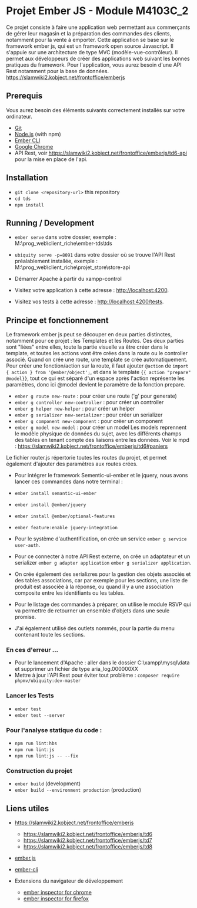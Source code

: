 # Projet Ember JS - Module M4103C_2

Ce projet consiste à faire une application web permettant aux commerçants de gérer leur magasin et la préparation des commandes des clients, notamment pour la vente à emporter.
Cette application se base sur le framework ember js, qui est un framework open source Javascript. Il s'appuie sur une architecture de type MVC (modèle-vue-contrôleur).
Il permet aux développeurs de créer des applications web suivant les bonnes pratiques du framework.
Pour l'application, vous aurez besoin d'une API Rest notamment pour la base de données. 
https://slamwiki2.kobject.net/frontoffice/emberjs

## Prerequis

Vous aurez besoin des éléments suivants correctement installés sur votre ordinateur.

* [Git](https://git-scm.com/)
* [Node.js](https://nodejs.org/) (with npm)
* [Ember CLI](https://ember-cli.com/)
* [Google Chrome](https://google.com/chrome/)
* API Rest, voir https://slamwiki2.kobject.net/frontoffice/emberjs/td6-api pour la mise en place de l'api.

## Installation

* `git clone <repository-url>` this repository
* `cd tds`
* `npm install`

## Running / Development

* `ember serve` dans votre dossier, exemple : M:\prog_web\client_riche\ember-tds\tds
* `ubiquity serve -p=8091` dans votre dossier où se trouve l'API Rest préalablement installée, exemple : M:\prog_web\client_riche\projet_store\store-api
* Démarrer Apache à partir du xampp-control
 
* Visitez votre application à cette adresse : [http://localhost:4200](http://localhost:4200).
* Visitez vos tests à cette adresse : [http://localhost:4200/tests](http://localhost:4200/tests).

## Principe et fonctionnement

Le framework ember js peut se découper en deux parties distinctes, notamment pour ce projet : les Templates et les Routes.
Ces deux parties sont "liées" entre elles, toute la partie visuelle va être créer dans le template, et toutes les actions vont être crées dans la route ou le controller associé.
Quand on crée une route, une template se crée automatiquement. Pour créer une fonction/action sur la route, il faut ajouter `@action` de `import { action } from '@ember/object';`, et dans le template `{{ action "prepare" @model}}`, tout ce qui est séparé d'un espace après l'action représente les paramètres, donc ici @model devient le paramètre de la fonction prepare.

* `ember g route new-route` : pour créer une route ('g' pour generate)
* `ember g controller new-controller` : pour créer un controller
* `ember g helper new-helper` : pour créer un helper
* `ember g serializer new-serializer` : pour créer un serializer
* `ember g component new-component` : pour créer un component
* `ember g model new-model` : pour créer un model
Les models reprennent le modèle physique de données du sujet, avec les différents champs des tables en tenant compte des liaisons entre les données.
Voir le mpd : https://slamwiki2.kobject.net/frontoffice/emberjs/td6#paniers 

Le fichier router.js répertorie toutes les routes du projet, et permet également d'ajouter des paramètres aux routes crées.


* Pour intégrer le framework Sementic-ui-ember et le jquery, nous avons lancer ces commandes dans notre terminal :
* `ember install semantic-ui-ember`
* `ember install @ember/jquery`
* `ember install @ember/optional-features`
* `ember feature:enable jquery-integration`

* Pour le système d'authentification, on crée un service `ember g service user-auth`. 
* Pour ce connecter à notre API Rest externe, on crée un adaptateur et un serializer `ember g adapter application` `ember g serializer application`.
* On crée également des serializres pour la gestion des objets associés et des tables associations, car par exemple pour les sections, une liste de produit est associée à la réponse, ou quand il y a une association composite entre les identifiants ou les tables.
* Pour le listage des commandes à préparer, on utilise le module RSVP qui va permettre de retourner un ensemble d'objets dans une seule promise.

* J'ai également utilisé des outlets nommés, pour la partie du menu contenant toute les sections.

### En ces d'erreur ...

* Pour le lancement d'Apache : aller dans le dossier C:\xampp\mysql\data et supprimer un fichier de type aria_log.000000XX
* Mettre à jour l'API Rest pour éviter tout problème : `composer require phpmv/ubiquity:dev-master`
  
### Lancer les Tests

* `ember test`
* `ember test --server`

### Pour l'analyse statique du code :

* `npm run lint:hbs`
* `npm run lint:js`
* `npm run lint:js -- --fix`

### Construction du projet

* `ember build` (development)
* `ember build --environment production` (production)

## Liens utiles
  
* https://slamwiki2.kobject.net/frontoffice/emberjs
  * https://slamwiki2.kobject.net/frontoffice/emberjs/td6
  * https://slamwiki2.kobject.net/frontoffice/emberjs/td7
  * https://slamwiki2.kobject.net/frontoffice/emberjs/td8 
  
* [ember.js](https://emberjs.com/)
* [ember-cli](https://ember-cli.com/)
* Extensions du navigateur de développement
  * [ember inspector for chrome](https://chrome.google.com/webstore/detail/ember-inspector/bmdblncegkenkacieihfhpjfppoconhi)
  * [ember inspector for firefox](https://addons.mozilla.org/en-US/firefox/addon/ember-inspector/)
